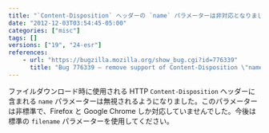 ```yaml
---
title: "`Content-Disposition` ヘッダーの `name` パラメーターは非対応となりました"
date: "2012-12-03T03:54:45-05:00"
categories: ["misc"]
tags: []
versions: ["19", "24-esr"]
references:
    - url: "https://bugzilla.mozilla.org/show_bug.cgi?id=776339"
      title: "Bug 776339 – remove support of Content-Disposition \"name\" parameter"
---
```

ファイルダウンロード時に使用される HTTP `Content-Disposition` ヘッダーに含まれる `name` パラメーターは無視されるようになりました。このパラメーターは非標準で、Firefox と Google Chrome しか対応していませんでした。今後は標準の `filename` パラメーターを使用してください。
